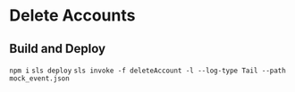 # Delete Accounts

## Build and Deploy

`npm i`
`sls deploy`
`sls invoke -f deleteAccount -l --log-type Tail --path mock_event.json`
